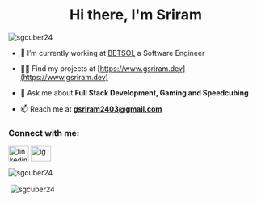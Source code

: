 <h1 align="center">Hi there, I'm Sriram</h1>

<p align="left"> <img src="https://komarev.com/ghpvc/?username=sgcuber24" alt="sgcuber24" /> </p>

- 🔭 I’m currently working at [BETSOL](https://www.betsol.com/) a Software Engineer

- 👨‍💻 Find my projects at [https://www.gsriram.dev](https://www.gsriram.dev)

- 💬 Ask me about **Full Stack Development, Gaming and Speedcubing**

- 📫 Reach me at **gsriram2403@gmail.com**

<p align="left">
<h3 align="left">Connect with me:</h3>
<a href="https://www.linkedin.com/in/gsriram24/" target="blank"><img align="center" src="https://cdn.jsdelivr.net/npm/simple-icons@3.0.1/icons/linkedin.svg" alt="linkedin" height="30" width="40" /></a>
<a href="https://instagram.com/sgcuber24" target="blank"><img align="center" src="https://cdn.jsdelivr.net/npm/simple-icons@3.0.1/icons/instagram.svg" alt="ig" height="30" width="40" /></a>
</p>

<p><img align="left" src="https://github-readme-stats.vercel.app/api/top-langs/?username=sgcuber24&layout=compact" alt="sgcuber24" /></p>
<br />
<p>&nbsp;<img align="center" src="https://github-readme-stats.vercel.app/api?username=sgcuber24&show_icons=true" alt="sgcuber24" /></p>
